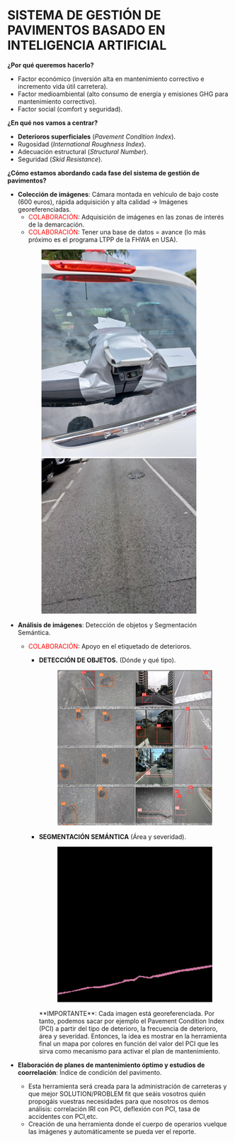 <h1>SISTEMA DE GESTIÓN DE PAVIMENTOS BASADO EN INTELIGENCIA ARTIFICIAL</h1>

**¿Por qué queremos hacerlo?**
<br>
- Factor económico (inversión alta en mantenimiento correctivo e incremento vida útil carretera).
- Factor medioambiental (alto consumo de energía y emisiones GHG para mantenimiento correctivo).
- Factor social (comfort y seguridad).



**¿En qué nos vamos a centrar?**
<br>
- **Deterioros superficiales** (*Pavement Condition Index*).
- Rugosidad (*International Roughness Index*).
- Adecuación estructural (*Structural Number*).
- Seguridad (*Skid Resistance*).

**¿Cómo estamos abordando cada fase del sistema de gestión de pavimentos?**
<br>

- **Colección de imágenes**: Cámara montada en vehículo de bajo coste (600 euros), rápida adquisición y alta calidad -> Imágenes georeferenciadas.
  - <span style="color:red">COLABORACIÓN</span>: Adquisición de imágenes en las zonas de interés de la demarcación.
  - <span style="color:red">COLABORACIÓN</span>: Tener una base de datos =  avance (lo más próximo es el programa LTPP de la FHWA en USA).
<p align="center">
  <img src="WhatsApp Image 2022-05-27 at 11.29.33 AM.jpeg" width="350" title="hover text">
  <img src="47.png" width="350" title="hover text">
</p>


- **Análisis de imágenes**: Detección de objetos y Segmentación Semántica.
  - <span style="color:red">COLABORACIÓN</span>: Apoyo en el etiquetado de deterioros.
    - **DETECCIÓN DE OBJETOS.** (Dónde y qué tipo).
      <p align="center">
        <img src="val_batch0_labels.jpg" width="350" title="hover text">
      </p>
    
    - **SEGMENTACIÓN SEMÁNTICA** (Área y severidad).
      <p align="center">
        <img src="47_1.png" width="350" title="hover text">
      </p>
      **IMPORTANTE**: Cada imagen está georeferenciada. Por tanto, podemos sacar por ejemplo el Pavement Condition Index (PCI) a partir del tipo de deterioro, la frecuencia de deterioro, área y severidad. Entonces, la idea es mostrar en la herramienta final un mapa por colores en función del valor del PCI que les sirva como mecanismo para activar el plan de mantenimiento.
- **Elaboración de planes de mantenimiento óptimo y estudios de coorrelación**: Índice de condición del pavimento.

  - Esta herramienta será creada para la administración de carreteras y que mejor SOLUTION/PROBLEM fit que seáis vosotros quién propogáis vuestras necesidades para que nosotros os demos análisis: correlación IRI con PCI, deflexión con PCI, tasa de accidentes con PCI,etc.
  - Creación de una herramienta donde el cuerpo de operarios vuelque las imágenes y automáticamente se pueda ver el reporte.




